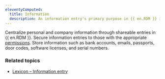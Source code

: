 ```yaml
---
eleventyComputed:
  title: Information
  description: An information entry's primary purpose in {{ en.RDM }} is to centralize personal or company information within shareable entries that can be easily modified and accessed by users with the appropriate permissions.
---
```

Centralize personal and company information through shareable entries in {{ en.RDM }}. Secure information entries to those with the appropriate [permissions](/rdm/windows/concepts/advanced-concepts/permissions-rbac-roles/). Store information such as bank accounts, emails, passports, door codes, software licenses, and serial numbers.

### Related topics  
* [Lexicon – Information entry](/rdm/windows/support-resources/lexicon/#information-entry)  
